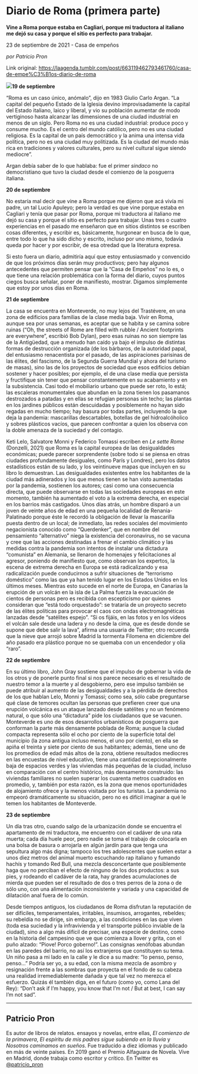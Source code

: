 # Diario de Roma (primera parte)

**Vine a Roma porque estaba en Cagliari, porque mi traductora al italiano me dejó su casa y porque el sitio es perfecto para trabajar.**

23 de septiembre de 2021 - Casa de empeños

_por Patricio Pron_

Link original: https://laagenda.tumblr.com/post/663119462793461760/casa-de-empe%C3%B1os-diario-de-roma

![](https://64.media.tumblr.com/fbddf50d4260496e2696da42a0fff32e/c3a6b868b09610c4-72/s500x750/22c76ae9d0c165cb0518c4bbdab24ff1ae049b1d.jpg)**19 de septiembre**

“Roma es un caso único,
anómalo”, dijo en 1983 Giulio Carlo Argan. “La capital del pequeño Estado de la
Iglesia devino improvisadamente la capital del Estado italiano, laico y liberal,
y vio su población aumentar de modo vertiginoso hasta alcanzar las dimensiones
de una ciudad industrial en menos de un siglo. Pero Roma no es una ciudad
industrial: produce poco y consume mucho. Es el centro del mundo católico, pero
no es una ciudad religiosa. Es la capital de un país democrático y la anima una
intensa vida política, pero no es una ciudad muy politizada. Es la ciudad del
mundo más rica en tradiciones y valores culturales, pero su nivel cultural
sigue siendo mediocre”. 

Argan debía saber de
lo que hablaba: fue el primer *sindaco* no democristiano que tuvo la
ciudad desde el comienzo de la posguerra italiana. 

**20 de septiembre**

No estaría mal
decir que vine a Roma porque me dijeron que acá vivía mi padre, un tal Lucio
Apuleyo; pero la verdad es que vine porque estaba en Cagliari y tenía que pasar
por Roma, porque mi traductora al italiano me dejó su casa y porque el sitio es
perfecto para trabajar. Unas tres o cuatro experiencias en el pasado me
enseñaron que en sitios distintos se escriben cosas diferentes, y escribir es,
básicamente, hurgonear en busca de lo que, entre todo lo que ha sido dicho y
escrito, incluso por uno mismo, todavía queda por hacer y por escribir, de esa
otredad que la literatura expresa. 

Si esto fuera un
diario, admitiría aquí que estoy entusiasmado y convencido de que los próximos
días serán muy productivos;  pero hay
algunos antecedentes que permiten pensar que la “Casa de Empeños” no lo es, o
que tiene una relación problemática con la forma del diario, cuyos puntos ciegos
busca señalar, poner de manifiesto, mostrar. Digamos simplemente que estoy por
unos días en Roma. 

**21 de septiembre**

La casa se
encuentra en Monteverde, no muy lejos del Trastévere, en una zona de edificios
para familias de la clase media baja. Vivir en Roma, aunque sea por unas
semanas, es aceptar que se habita y se camina sobre ruinas (“Oh, the streets of
Rome are filled with rubble / Ancient footprints are everywhere”, escribió Bob
Dylan), pero esas ruinas no son siempre las de la Antigüedad, que a menudo han
caído ya bajo el impulso de distintas formas de destrucción organizada (de los
bárbaros, de la autoridad papal, del entusiasmo renacentista por el pasado, de
las aspiraciones parisinas de las élites, del fascismo, de la Segunda Guerra
Mundial y ahora del turismo de masas), sino las de los proyectos de sociedad
que esos edificios debían sostener y hacer posibles; por ejemplo, el de una clase
media que persista y fructifique sin tener que pensar constantemente en su
acabamiento y en la subsistencia. Casi todo el mobiliario urbano que puede ser
roto, lo está; las escaleras monumentales que abundan en la zona tienen los
pasamanos destrozados a patadas y en ellas se refugian personas sin techo; las
plantas en los jardines públicos están descuidadas y posiblemente no hayan sido
regadas en mucho tiempo; hay basura por todas partes, incluyendo la que deja la
pandemia: mascarillas descartables, botellas de gel hidroalcóholico y sobres plásticos
vacíos, que parecen confrontar a quien los observa con la doble amenaza de la
suciedad y del contagio. 

Keti Lelo,
Salvatore Monni y Federico Tomassi escriben en *Le sette Rome* (Donzelli,
2021) que Roma es la capital europea de las desigualdades económicas; puede
parecer sorprendente (sobre todo si se piensa en otras ciudades profundamente
desiguales, como París y Londres), pero los datos estadísticos están de su
lado, y los veintinueve mapas que incluyen en su libro lo demuestran. Las
desigualdades existentes entre los habitantes de la ciudad más adinerados y los
que menos tienen se han visto aumentadas por la pandemia, sostienen los
autores; casi como una consecuencia directa, que puede observarse en todas las sociedades
europeas en este momento, también ha aumentado el voto a la extrema derecha, en
especial en los barrios más castigados. Unos días atrás, un hombre disparó a un
joven de veinte años de edad en una pequeña localidad de Renania-Palatinado porque
éste le recordó la obligación de llevar la mascarilla puesta dentro de un local;
de inmediato, las redes sociales del movimiento negacionista conocido como “Querdenker”,
que en nombre del pensamiento “alternativo” niega la existencia del coronavirus,
no se vacuna y cree que las acciones destinadas a frenar el cambio climático y
las medidas contra la pandemia son intentos de instalar una dictadura “comunista”
en Alemania, se llenaron de homenajes y felicitaciones al agresor, poniendo de
manifiesto que, como observan los expertos, la escena de extrema derecha en
Europa se está radicalizando y esa radicalización puede conducirnos a sufrir situaciones
de “terrorismo doméstico” como las que ya han tenido lugar en los Estados
Unidos en los últimos meses. Mientras esto sucede en el norte de Europa, en
Canarias la erupción de un volcán en la isla de La Palma fuerza la evacuación
de cientos de personas pero es recibida con escepticismo por quienes consideran
que “está todo orquestado”: se trataría de un proyecto secreto de las élites
políticas para provocar el caos con ondas electromagnéticas lanzadas desde “satélites
espejo”. “Si os fijáis, en las fotos y en los vídeos el volcán sale desde una
ladera y no desde la cima, que es desde donde se supone que debe salir la lava”,
afirma una usuaria de Twitter; otro recuerda que la nieve que arrojó sobre
Madrid la tormenta Filomena en diciembre del año pasado era plástico porque no
se quemaba con un encendedor y olía “raro”. 

**22 de septiembre**

En su último libro,
John Gray sostiene que el impulso de gobernar la vida de los otros y de ponerle
punto final si nos parece necesario es el resultado de nuestro temor a la
muerte y al desgobierno, pero ese impulso también se puede atribuir al aumento
de las desigualdades y a la pérdida de derechos de los que hablan Lelo, Monni y
Tomassi; como sea, sólo cabe preguntarse qué clase de temores ocultan las
personas que prefieren creer que una erupción volcánica es un ataque lanzado desde
satélites y no un fenómeno natural, o que sólo una “dictadura” pide los
ciudadanos que se vacunen. Monteverde es uno de esos desarrollos urbanísticos de
posguerra que conforman la parte más densamente poblada de Roma; aunque la
ciudad compacta representa sólo el ocho por ciento de la superficie total del
municipio (la zona antigua incluso menos, el uno por ciento), en ella se apiña
el treinta y siete por ciento de sus habitantes; además, tiene uno de los
promedios de edad más altos de la zona, obtiene resultados mediocres en las
encuestas de nivel educativo, tiene una cantidad excepcionalmente baja de
espacios verdes y las viviendas más pequeñas de la ciudad, incluso en comparación
con el centro histórico, más densamente construido: las viviendas familiares no
suelen superar los cuarenta metros cuadrados en promedio, y, también por esta
razón, es la zona que menos oportunidades de alojamiento ofrece y la menos
visitada por los turistas. La pandemia no empeoró dramáticamente su situación,
pero no es difícil imaginar a qué le temen los habitantes de Monteverde. 

**23 de septiembre**

Un día tras otro,
cuando salgo de la urbanización donde se encuentra el apartamento de mi traductora,
me encuentro con el cadáver de una rata muerta; cada día huele peor, pero nadie
se toma el trabajo de colocarla en una bolsa de basura o arrojarla en algún
jardín para que tenga una sepultura algo más digna; tampoco los tres adolescentes
que suelen estar a unos diez metros del animal muerto escuchando rap italiano y
fumando hachís y tomando Red Bull, una mezcla desconcertante que posiblemente
haga que no perciban el efecto de ninguno de los dos productos: a sus pies, y
rodeando el cadáver de la rata, hay grandes acumulaciones de mierda que pueden
ser el resultado de dos o tres perros de la zona o de sólo uno, con una
alimentación inconsistente y variada y una capacidad de dilatación anal fuera
de lo común. 

Desde tiempos antiguos,
los ciudadanos de Roma disfrutan la reputación de ser difíciles,
temperamentales, irritables, insumisos, arrogantes, rebeldes; su rebeldía no se
dirige, sin embargo, a las condiciones en las que viven (toda esa suciedad y la
infravivienda y el transporte público inviable de la ciudad), sino a algo más difícil
de precisar, una especie de destino, como en la historia del campesino que ve
que comienza a llover y grita, con el puño alzado: “Piove! Porco goberno!”. Las
consignas xenófobas abundan en las paredes del barrio, no así los extranjeros
que constituyen su tema. Un niño pasa a mi lado en la calle y le dice a su
madre: “Io penso, penso, penso…” Podría ser yo, a su edad, con la misma mezcla
de asombro y resignación frente a las sombras que proyecta en el fondo de su
cabeza una realidad irremediablemente dañada y que tal vez no merezca el
esfuerzo. Quizás él también diga, en el futuro (como yo, como Lana del Rey): “Don’t
ask if I’m happy, you know that I’m not / But at best, I can say I’m not sad”.



---

Patricio Pron
-------------

 Es autor de libros de relatos. ensayos y novelas, entre ellas, *El comienzo de la primavera*, *El espíritu de mis padres sigue subiendo en la lluvia* y *Nosotros caminamos en sueños*. Fue traducido a diez idiomas y publicado en más de veinte países. En 2019 ganó el Premio Alfaguara de Novela. Vive en Madrid, donde trabaja como escritor y crítico. En Twitter es [@patricio\_pron](https://twitter.com/patricio_pron) 


